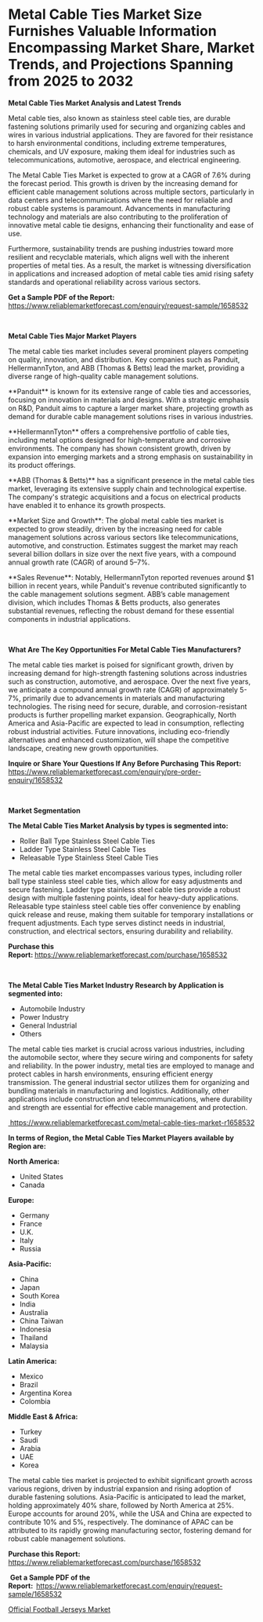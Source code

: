 <p><h1>Metal Cable Ties Market Size Furnishes Valuable Information Encompassing Market Share, Market Trends, and Projections Spanning from 2025 to 2032</h1></p><p><strong>Metal Cable Ties Market Analysis and Latest Trends</strong></p>
<p><p>Metal cable ties, also known as stainless steel cable ties, are durable fastening solutions primarily used for securing and organizing cables and wires in various industrial applications. They are favored for their resistance to harsh environmental conditions, including extreme temperatures, chemicals, and UV exposure, making them ideal for industries such as telecommunications, automotive, aerospace, and electrical engineering.</p><p>The Metal Cable Ties Market is expected to grow at a CAGR of 7.6% during the forecast period. This growth is driven by the increasing demand for efficient cable management solutions across multiple sectors, particularly in data centers and telecommunications where the need for reliable and robust cable systems is paramount. Advancements in manufacturing technology and materials are also contributing to the proliferation of innovative metal cable tie designs, enhancing their functionality and ease of use. </p><p>Furthermore, sustainability trends are pushing industries toward more resilient and recyclable materials, which aligns well with the inherent properties of metal ties. As a result, the market is witnessing diversification in applications and increased adoption of metal cable ties amid rising safety standards and operational reliability across various sectors.</p></p>
<p><strong>Get a Sample PDF of the Report:&nbsp;</strong> <a href="https://www.reliablemarketforecast.com/enquiry/request-sample/1658532?utm_campaign=2145&utm_medium=2&utm_source=Github&utm_content=ia&utm_term=06022025&utm_id=metal-cable-ties">https://www.reliablemarketforecast.com/enquiry/request-sample/1658532</a></p>
<p>&nbsp;</p>
<p><strong>Metal Cable Ties Major Market Players</strong></p>
<p><p>The metal cable ties market includes several prominent players competing on quality, innovation, and distribution. Key companies such as Panduit, HellermannTyton, and ABB (Thomas & Betts) lead the market, providing a diverse range of high-quality cable management solutions.</p><p>**Panduit** is known for its extensive range of cable ties and accessories, focusing on innovation in materials and designs. With a strategic emphasis on R&D, Panduit aims to capture a larger market share, projecting growth as demand for durable cable management solutions rises in various industries.</p><p>**HellermannTyton** offers a comprehensive portfolio of cable ties, including metal options designed for high-temperature and corrosive environments. The company has shown consistent growth, driven by expansion into emerging markets and a strong emphasis on sustainability in its product offerings. </p><p>**ABB (Thomas & Betts)** has a significant presence in the metal cable ties market, leveraging its extensive supply chain and technological expertise. The company's strategic acquisitions and a focus on electrical products have enabled it to enhance its growth prospects.</p><p>**Market Size and Growth**: The global metal cable ties market is expected to grow steadily, driven by the increasing need for cable management solutions across various sectors like telecommunications, automotive, and construction. Estimates suggest the market may reach several billion dollars in size over the next five years, with a compound annual growth rate (CAGR) of around 5–7%.</p><p>**Sales Revenue**: Notably, HellermannTyton reported revenues around $1 billion in recent years, while Panduit's revenue contributed significantly to the cable management solutions segment. ABB’s cable management division, which includes Thomas & Betts products, also generates substantial revenues, reflecting the robust demand for these essential components in industrial applications.</p></p>
<p>&nbsp;</p>
<p><strong>What Are The Key Opportunities For Metal Cable Ties Manufacturers?</strong></p>
<p><p>The metal cable ties market is poised for significant growth, driven by increasing demand for high-strength fastening solutions across industries such as construction, automotive, and aerospace. Over the next five years, we anticipate a compound annual growth rate (CAGR) of approximately 5-7%, primarily due to advancements in materials and manufacturing technologies. The rising need for secure, durable, and corrosion-resistant products is further propelling market expansion. Geographically, North America and Asia-Pacific are expected to lead in consumption, reflecting robust industrial activities. Future innovations, including eco-friendly alternatives and enhanced customization, will shape the competitive landscape, creating new growth opportunities.</p></p>
<p><strong>Inquire or Share Your Questions If Any Before Purchasing This Report:</strong> <a href="https://www.reliablemarketforecast.com/enquiry/pre-order-enquiry/1658532?utm_campaign=2145&utm_medium=2&utm_source=Github&utm_content=ia&utm_term=06022025&utm_id=metal-cable-ties">https://www.reliablemarketforecast.com/enquiry/pre-order-enquiry/1658532</a></p>
<p>&nbsp;</p>
<p><strong>Market Segmentation</strong></p>
<p><strong>The Metal Cable Ties Market Analysis by types is segmented into:</strong></p>
<p><ul><li>Roller Ball Type Stainless Steel Cable Ties</li><li>Ladder Type Stainless Steel Cable Ties</li><li>Releasable Type Stainless Steel Cable Ties</li></ul></p>
<p><p>The metal cable ties market encompasses various types, including roller ball type stainless steel cable ties, which allow for easy adjustments and secure fastening. Ladder type stainless steel cable ties provide a robust design with multiple fastening points, ideal for heavy-duty applications. Releasable type stainless steel cable ties offer convenience by enabling quick release and reuse, making them suitable for temporary installations or frequent adjustments. Each type serves distinct needs in industrial, construction, and electrical sectors, ensuring durability and reliability.</p></p>
<p><strong>Purchase this Report:&nbsp;</strong><a href="https://www.reliablemarketforecast.com/purchase/1658532?utm_campaign=2145&utm_medium=2&utm_source=Github&utm_content=ia&utm_term=06022025&utm_id=metal-cable-ties">https://www.reliablemarketforecast.com/purchase/1658532</a></p>
<p>&nbsp;</p>
<p><strong>The Metal Cable Ties Market Industry Research by Application is segmented into:</strong></p>
<p><ul><li>Automobile Industry</li><li>Power Industry</li><li>General Industrial</li><li>Others</li></ul></p>
<p><p>The metal cable ties market is crucial across various industries, including the automobile sector, where they secure wiring and components for safety and reliability. In the power industry, metal ties are employed to manage and protect cables in harsh environments, ensuring efficient energy transmission. The general industrial sector utilizes them for organizing and bundling materials in manufacturing and logistics. Additionally, other applications include construction and telecommunications, where durability and strength are essential for effective cable management and protection.</p></p>
<p><a href="https://www.reliablemarketforecast.com/metal-cable-ties-market-r1658532?utm_campaign=2145&utm_medium=2&utm_source=Github&utm_content=ia&utm_term=06022025&utm_id=metal-cable-ties">&nbsp;https://www.reliablemarketforecast.com/metal-cable-ties-market-r1658532</a></p>
<p><strong>In terms of Region, the Metal Cable Ties Market Players available by Region are:</strong></p>
<p>
    <p> <strong> North America: </strong>
        <ul>
            <li>United States</li>
            <li>Canada</li>
        </ul>
        </p> 
    <p> <strong> Europe: </strong>
        <ul>
            <li>Germany</li>
            <li>France</li>
            <li>U.K.</li>
            <li>Italy</li>
            <li>Russia</li>
        </ul>
        </p> 
    <p> <strong> Asia-Pacific: </strong>
        <ul>
            <li>China</li>
            <li>Japan</li>
            <li>South Korea</li>
            <li>India</li>
            <li>Australia</li>
            <li>China Taiwan</li>
            <li>Indonesia</li>
            <li>Thailand</li>
            <li>Malaysia</li>
        </ul>
        </p> 
    <p> <strong> Latin America: </strong>
        <ul>
            <li>Mexico</li>
            <li>Brazil</li>
            <li>Argentina Korea</li>
            <li>Colombia</li>
        </ul>
        </p> 
    <p> <strong> Middle East & Africa: </strong>
        <ul>
            <li>Turkey</li>
            <li>Saudi</li>
            <li>Arabia</li>
            <li>UAE</li>
            <li>Korea</li>
        </ul>
    </p>
    </p>
<p><p>The metal cable ties market is projected to exhibit significant growth across various regions, driven by industrial expansion and rising adoption of durable fastening solutions. Asia-Pacific is anticipated to lead the market, holding approximately 40% share, followed by North America at 25%. Europe accounts for around 20%, while the USA and China are expected to contribute 10% and 5%, respectively. The dominance of APAC can be attributed to its rapidly growing manufacturing sector, fostering demand for robust cable management solutions.</p></p>
<p><strong>Purchase this Report: </strong><a href="https://www.reliablemarketforecast.com/purchase/1658532?utm_campaign=2145&utm_medium=2&utm_source=Github&utm_content=ia&utm_term=06022025&utm_id=metal-cable-ties">https://www.reliablemarketforecast.com/purchase/1658532</a></p>
<p>&nbsp;<strong>Get a Sample PDF of the Report:&nbsp;&nbsp;</strong><a href="https://www.reliablemarketforecast.com/enquiry/request-sample/1658532?utm_campaign=2145&utm_medium=2&utm_source=Github&utm_content=ia&utm_term=06022025&utm_id=metal-cable-ties">https://www.reliablemarketforecast.com/enquiry/request-sample/1658532</a></p>
<p><strong></strong></p>
<p><p><a href="https://github.com/NargisHussain432/Market-Research-Report-List-1/blob/main/official-football-jerseys-market.md?utm_campaign=2145&utm_medium=2&utm_source=Github&utm_content=ia&utm_term=06022025&utm_id=metal-cable-ties">Official Football Jerseys Market</a></p></p>